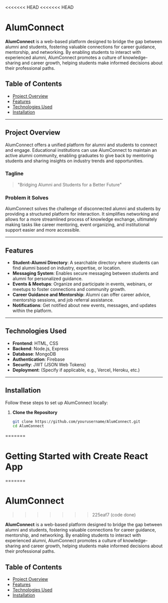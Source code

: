 <<<<<<< HEAD
<<<<<<< HEAD
# AlumConnect

**AlumConnect** is a web-based platform designed to bridge the gap between alumni and students, fostering valuable connections for career guidance, mentorship, and networking. By enabling students to interact with experienced alumni, AlumConnect promotes a culture of knowledge-sharing and career growth, helping students make informed decisions about their professional paths.

## Table of Contents

- [Project Overview](#project-overview)
- [Features](#features)
- [Technologies Used](#technologies-used)
- [Installation](#installation)

---

## Project Overview

AlumConnect offers a unified platform for alumni and students to connect and engage. Educational institutions can use AlumConnect to maintain an active alumni community, enabling graduates to give back by mentoring students and sharing insights on industry trends and opportunities.

### Tagline
> "Bridging Alumni and Students for a Better Future"

### Problem it Solves
AlumConnect solves the challenge of disconnected alumni and students by providing a structured platform for interaction. It simplifies networking and allows for a more streamlined process of knowledge exchange, ultimately making tasks like career mentoring, event organizing, and institutional support easier and more accessible.

---

## Features

- **Student-Alumni Directory**: A searchable directory where students can find alumni based on industry, expertise, or location.
- **Messaging System**: Enables secure messaging between students and alumni for personalized guidance.
- **Events & Meetups**: Organize and participate in events, webinars, or meetups to foster connections and community growth.
- **Career Guidance and Mentorship**: Alumni can offer career advice, mentorship sessions, and job referral assistance.
- **Notifications**: Get notified about new events, messages, and updates within the platform.

---

## Technologies Used

- **Frontend**: HTML, CSS
- **Backend**: Node.js, Express
- **Database**: MongoDB
- **Authentication**: Firebase
- **Security**: JWT (JSON Web Tokens)
- **Deployment**: (Specify if applicable, e.g., Vercel, Heroku, etc.)

---

## Installation

Follow these steps to set up AlumConnect locally:

1. **Clone the Repository**
   ```bash
   git clone https://github.com/yourusername/AlumConnect.git
   cd AlumConnect
=======
# Getting Started with Create React App
=======
# AlumConnect
>>>>>>> 225eaf7 (code done)

**AlumConnect** is a web-based platform designed to bridge the gap between alumni and students, fostering valuable connections for career guidance, mentorship, and networking. By enabling students to interact with experienced alumni, AlumConnect promotes a culture of knowledge-sharing and career growth, helping students make informed decisions about their professional paths.

## Table of Contents

- [Project Overview](#project-overview)
- [Features](#features)
- [Technologies Used](#technologies-used)
- [Installation](#installation)

